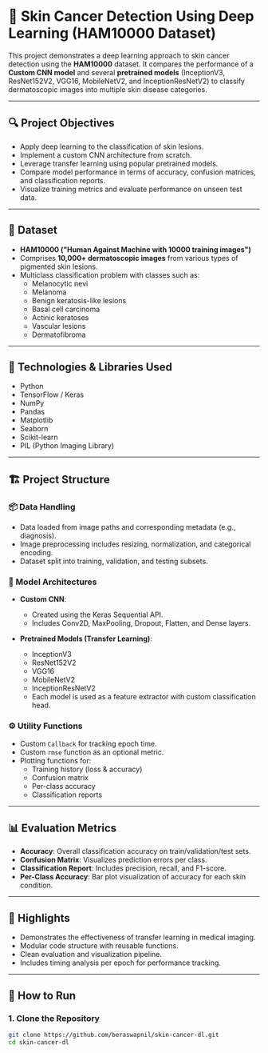# 🧠 Skin Cancer Detection Using Deep Learning (HAM10000 Dataset)

This project demonstrates a deep learning approach to skin cancer detection using the **HAM10000** dataset. It compares the performance of a **Custom CNN model** and several **pretrained models** (InceptionV3, ResNet152V2, VGG16, MobileNetV2, and InceptionResNetV2) to classify dermatoscopic images into multiple skin disease categories.

---

## 🔍 Project Objectives

- Apply deep learning to the classification of skin lesions.
- Implement a custom CNN architecture from scratch.
- Leverage transfer learning using popular pretrained models.
- Compare model performance in terms of accuracy, confusion matrices, and classification reports.
- Visualize training metrics and evaluate performance on unseen test data.

---

## 📁 Dataset

- **HAM10000 ("Human Against Machine with 10000 training images")**
- Comprises **10,000+ dermatoscopic images** from various types of pigmented skin lesions.
- Multiclass classification problem with classes such as:
  - Melanocytic nevi
  - Melanoma
  - Benign keratosis-like lesions
  - Basal cell carcinoma
  - Actinic keratoses
  - Vascular lesions
  - Dermatofibroma

---

## 🧰 Technologies & Libraries Used

- Python
- TensorFlow / Keras
- NumPy
- Pandas
- Matplotlib
- Seaborn
- Scikit-learn
- PIL (Python Imaging Library)

---

## 🏗️ Project Structure

### 📦 Data Handling
- Data loaded from image paths and corresponding metadata (e.g., diagnosis).
- Image preprocessing includes resizing, normalization, and categorical encoding.
- Dataset split into training, validation, and testing subsets.

### 🧠 Model Architectures
- **Custom CNN**:
  - Created using the Keras Sequential API.
  - Includes Conv2D, MaxPooling, Dropout, Flatten, and Dense layers.

- **Pretrained Models (Transfer Learning)**:
  - InceptionV3
  - ResNet152V2
  - VGG16
  - MobileNetV2
  - InceptionResNetV2
  - Each model is used as a feature extractor with custom classification head.

### ⚙️ Utility Functions
- Custom `Callback` for tracking epoch time.
- Custom `rmse` function as an optional metric.
- Plotting functions for:
  - Training history (loss & accuracy)
  - Confusion matrix
  - Per-class accuracy
  - Classification reports

---

## 📊 Evaluation Metrics

- **Accuracy**: Overall classification accuracy on train/validation/test sets.
- **Confusion Matrix**: Visualizes prediction errors per class.
- **Classification Report**: Includes precision, recall, and F1-score.
- **Per-Class Accuracy**: Bar plot visualization of accuracy for each skin condition.

---

## 📌 Highlights

- Demonstrates the effectiveness of transfer learning in medical imaging.
- Modular code structure with reusable functions.
- Clean evaluation and visualization pipeline.
- Includes timing analysis per epoch for performance tracking.

---

## 🚀 How to Run

### 1. Clone the Repository
```bash
git clone https://github.com/beraswapnil/skin-cancer-dl.git
cd skin-cancer-dl
